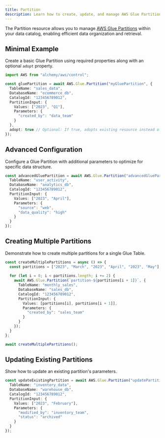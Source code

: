 ```yaml
---
title: Partition
description: Learn how to create, update, and manage AWS Glue Partitions using Alchemy Cloud Control.
---
```


The Partition resource allows you to manage [AWS Glue Partitions](https://docs.aws.amazon.com/glue/latest/userguide/) within your data catalog, enabling efficient data organization and retrieval.

## Minimal Example

Create a basic Glue Partition using required properties along with an optional `adopt` property.

```ts
import AWS from "alchemy/aws/control";

const gluePartition = await AWS.Glue.Partition("myGluePartition", {
  TableName: "sales_data",
  DatabaseName: "ecommerce_db",
  CatalogId: "123456789012",
  PartitionInput: {
    Values: ["2023", "Q1"],
    Parameters: {
      "created_by": "data_team"
    }
  },
  adopt: true // Optional: If true, adopts existing resource instead of failing if it already exists
});
```

## Advanced Configuration

Configure a Glue Partition with additional parameters to optimize for specific data structure.

```ts
const advancedGluePartition = await AWS.Glue.Partition("advancedGluePartition", {
  TableName: "user_activity",
  DatabaseName: "analytics_db",
  CatalogId: "123456789012",
  PartitionInput: {
    Values: ["2023", "April"],
    Parameters: {
      "source": "web",
      "data_quality": "high"
    }
  }
});
```

## Creating Multiple Partitions

Demonstrate how to create multiple partitions for a single Glue Table.

```ts
const createMultiplePartitions = async () => {
  const partitions = ["2023", "March", "2023", "April", "2023", "May"];
  
  for (let i = 0; i < partitions.length; i += 2) {
    await AWS.Glue.Partition(`partition-${partitions[i + 1]}`, {
      TableName: "monthly_sales",
      DatabaseName: "sales_db",
      CatalogId: "123456789012",
      PartitionInput: {
        Values: [partitions[i], partitions[i + 1]],
        Parameters: {
          "created_by": "sales_team"
        }
      }
    });
  }
};

await createMultiplePartitions();
```

## Updating Existing Partitions

Show how to update an existing partition's parameters.

```ts
const updateExistingPartition = await AWS.Glue.Partition("updatePartition", {
  TableName: "inventory_data",
  DatabaseName: "warehouse_db",
  CatalogId: "123456789012",
  PartitionInput: {
    Values: ["2023", "February"],
    Parameters: {
      "modified_by": "inventory_team",
      "status": "archived"
    }
  }
});
```